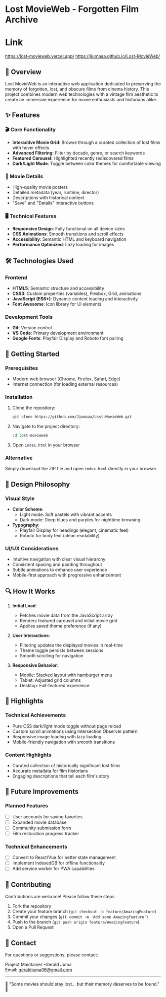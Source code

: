 # Lost MovieWeb - Forgotten Film Archive

# Link
https://lost-movieweb.vercel.app/
https://jjumaaa.github.io/Lost-MovieWeb/

## 📌 Overview

Lost MovieWeb is an interactive web application dedicated to preserving the memory of forgotten, lost, and obscure films from cinema history. This project combines modern web technologies with a vintage film aesthetic to create an immersive experience for movie enthusiasts and historians alike.

## ✨ Features

### 🎬 Core Functionality
- **Interactive Movie Grid**: Browse through a curated collection of lost films with hover effects
- **Advanced Filtering**: Filter by decade, genre, or search keywords
- **Featured Carousel**: Highlighted recently rediscovered films
- **Dark/Light Mode**: Toggle between color themes for comfortable viewing

### 🎥 Movie Details
- High-quality movie posters
- Detailed metadata (year, runtime, director)
- Descriptions with historical context
- "Save" and "Details" interactive buttons

### 🖥️ Technical Features
- **Responsive Design**: Fully functional on all device sizes
- **CSS Animations**: Smooth transitions and scroll effects
- **Accessibility**: Semantic HTML and keyboard navigation
- **Performance Optimized**: Lazy loading for images

## 🛠️ Technologies Used

### Frontend
- **HTML5**: Semantic structure and accessibility
- **CSS3**: Custom properties (variables), Flexbox, Grid, animations
- **JavaScript (ES6+)**: Dynamic content loading and interactivity
- **Font Awesome**: Icon library for UI elements

### Development Tools
- **Git**: Version control
- **VS Code**: Primary development environment
- **Google Fonts**: Playfair Display and Roboto font pairing

## 🚀 Getting Started

### Prerequisites
- Modern web browser (Chrome, Firefox, Safari, Edge)
- Internet connection (for loading external resources)

### Installation
1. Clone the repository:
   ```bash
   git clone https://github.com/Jjumaaa/Lost-MovieWeb.git
   ```
2. Navigate to the project directory:
   ```bash
   cd lost-movieweb
   ```
3. Open `index.html` in your browser

### Alternative
Simply download the ZIP file and open `index.html` directly in your browser.

## 🎨 Design Philosophy

### Visual Style
- **Color Scheme**: 
  - Light mode: Soft pastels with vibrant accents
  - Dark mode: Deep blues and purples for nighttime browsing
- **Typography**: 
  - Playfair Display for headings (elegant, cinematic feel)
  - Roboto for body text (clean readability)

### UI/UX Considerations
- Intuitive navigation with clear visual hierarchy
- Consistent spacing and padding throughout
- Subtle animations to enhance user experience
- Mobile-first approach with progressive enhancement

## 🔍 How It Works

1. **Initial Load**: 
   - Fetches movie data from the JavaScript array
   - Renders featured carousel and initial movie grid
   - Applies saved theme preference (if any)

2. **User Interactions**:
   - Filtering updates the displayed movies in real-time
   - Theme toggle persists between sessions
   - Smooth scrolling for navigation

3. **Responsive Behavior**:
   - Mobile: Stacked layout with hamburger menu
   - Tablet: Adjusted grid columns
   - Desktop: Full-featured experience

## 🌟 Highlights

### Technical Achievements
- Pure CSS dark/light mode toggle without page reload
- Custom scroll animations using Intersection Observer pattern
- Responsive image loading with lazy loading
- Mobile-friendly navigation with smooth transitions

### Content Highlights
- Curated collection of historically significant lost films
- Accurate metadata for film historians
- Engaging descriptions that tell each film's story

## 📝 Future Improvements

### Planned Features
- [ ] User accounts for saving favorites
- [ ] Expanded movie database
- [ ] Community submission form
- [ ] Film restoration progress tracker

### Technical Enhancements
- [ ] Convert to React/Vue for better state management
- [ ] Implement IndexedDB for offline functionality
- [ ] Add service worker for PWA capabilities

## 🤝 Contributing

Contributions are welcome! Please follow these steps:

1. Fork the repository
2. Create your feature branch (`git checkout -b feature/AmazingFeature`)
3. Commit your changes (`git commit -m 'Add some AmazingFeature'`)
4. Push to the branch (`git push origin feature/AmazingFeature`)
5. Open a Pull Request

## 📧 Contact

For questions or suggestions, please contact:

Project Maintainer -Gerald Juma  
Email: geraldjuma06@gmail.com

---

🎥 "Some movies should stay lost... but their memory deserves to be found." 🎥